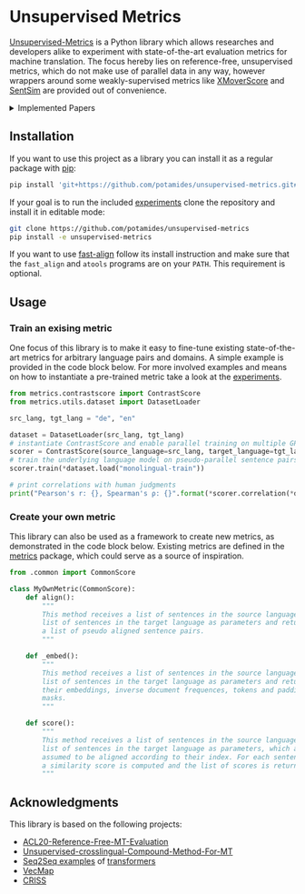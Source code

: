 # Unsupervised Metrics
[Unsupervised-Metrics](https://github.com/potamides/unsupervised-metrics) is a
Python library which allows researches and developers alike to experiment with
state-of-the-art evaluation metrics for machine translation. The focus hereby
lies on reference-free, unsupervised metrics, which do not make use of parallel
data in any way, however wrappers around some weakly-supervised metrics like
[XMoverScore](https://aclanthology.org/2020.acl-main.151) and
[SentSim](https://aclanthology.org/2021.naacl-main.252) are provided out of
convenience.

<details><summary>Implemented Papers</summary><p>

  * Self-Learning for Unsupervised Evaluation Metrics
  * [On the Limitations of Cross-lingual Encoders as Exposed by Reference-Free Machine Translation Evaluation](https://aclanthology.org/2020.acl-main.151)
  * [SentSim: Crosslingual Semantic Evaluation of Machine Translation](https://aclanthology.org/2021.naacl-main.252)
</p></details>

## Installation
If you want to use this project as a library you can install it as a regular
package with [pip](https://pip.pypa.io/en/stable):
```sh
pip install 'git+https://github.com/potamides/unsupervised-metrics.git#egg=metrics'
```
If your goal is to run the included [experiments](experiments) clone the
repository and install it in editable mode:
 ```sh
 git clone https://github.com/potamides/unsupervised-metrics
 pip install -e unsupervised-metrics
 ```
If you want to use [fast-align](https://github.com/clab/fast_align) follow its
install instruction and make sure that the `fast_align` and `atools` programs
are on your `PATH`. This requirement is optional.

## Usage

### Train an exising metric
One focus of this library is to make it easy to fine-tune existing
state-of-the-art metrics for arbitrary language pairs and domains.
A simple example is provided in the code block below. For more involved
examples and means on how to instantiate a pre-trained metric take a look at
the [experiments](experiments).

```python
from metrics.contrastscore import ContrastScore
from metrics.utils.dataset import DatasetLoader

src_lang, tgt_lang = "de", "en"

dataset = DatasetLoader(src_lang, tgt_lang)
# instantiate ContrastScore and enable parallel training on multiple GPUs
scorer = ContrastScore(source_language=src_lang, target_language=tgt_lang, parallelize=True)
# train the underlying language model on pseudo-parallel sentence pairs
scorer.train(*dataset.load("monolingual-train"))

# print correlations with human judgments
print("Pearson's r: {}, Spearman's ρ: {}".format(*scorer.correlation(*dataset.load("scored"))))
```

### Create your own metric
This library can also be used as a framework to create new metrics, as
demonstrated in the code block below. Existing metrics are defined in the
[metrics](metrics) package, which could serve as a source of inspiration.

```python
from .common import CommonScore

class MyOwnMetric(CommonScore):
    def align():
        """
        This method receives a list of sentences in the source language and a
        list of sentences in the target language as parameters and returns
        a list of pseudo aligned sentence pairs.
        """

    def _embed():
        """
        This method receives a list of sentences in the source language and a
        list of sentences in the target language as parameters and returns
        their embeddings, inverse document frequences, tokens and padding
        masks.
        """

    def score():
        """
        This method receives a list of sentences in the source language and a
        list of sentences in the target language as parameters, which are
        assumed to be aligned according to their index. For each sentence pair
        a similarity score is computed and the list of scores is returned.
        """
```

## Acknowledgments
This library is based on the following projects:
* [ACL20-Reference-Free-MT-Evaluation](https://github.com/AIPHES/ACL20-Reference-Free-MT-Evaluation)
* [Unsupervised-crosslingual-Compound-Method-For-MT](https://github.com/Rain9876/Unsupervised-crosslingual-Compound-Method-For-MT)
* [Seq2Seq examples](https://github.com/huggingface/transformers/tree/v4.5.1/examples/seq2seq) of [transformers](https://github.com/huggingface/transformers)
* [VecMap](https://github.com/artetxem/vecmap)
* [CRISS](https://github.com/pytorch/fairseq/tree/master/examples/criss)
